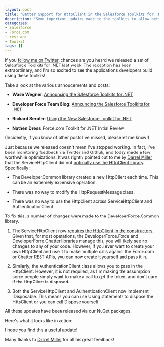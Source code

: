 ```yaml
---
layout: post
title: "Better Support for HttpClient in the Salesforce Toolkits for .NET"
description: "Some important updates made to the toolkits to allow better management of the HttpClient."
categories:
- Salesforce
- Force.com
- rest api
- Toolkit
tags: []
---
```


If you [follow me on Twitter](http://twitter.com/WadeWegner), chances are you heard we released a set of Salesforce Toolkits for .NET last week. The reception has been extraordinary, and I'm so excited to see the applications developers build using these toolkits!

Take a look at the various annoucements and posts:

- **Wade Wegner**: [Announcing the Salesforce Toolkits for .NET](http://www.wadewegner.com/2014/01/announcing-the-salesforce-toolkits-for-net/)

- **Developer Force Team Blog**: [Announcing the Salesforce Toolkits for .NET](http://blogs.developerforce.com/developer-relations/2014/01/announcing-the-salesforce-toolkits-for-net.html)

- **Richard Seroter**: [Using the New Salesforce Toolkit for .NET](http://seroter.wordpress.com/2014/01/16/using-the-new-salesforce-toolkit-for-net/)

- **Nathen Dress**: [Force.com Toolkit for .NET Initial Review](http://blog.sonomapartners.com/2014/01/forcecom-toolkit-for-net-initial-review.html)

(Incidently, if you know of other posts I've missed, please let me know!)

Just because we released doesn't mean I've stopped working. In fact, I've been monitoring feedback via Twitter and Github, and today made a few worthwhile optimizations. It was rightly pointed out to me by [Darrel Miller](https://twitter.com/darrel_miller) that the <span class="inline-code">ServiceHttpClient</span> did not [optimally use the HttpClient library](https://twitter.com/darrel_miller/status/420685723243536384). Specifically:

- The <span class="inline-code">Developer.Common</span> library created a new <span class="inline-code">HttpClient</span> each time. This can be an extremely expensive operation.

- There was no way to modify the <span class="inline-code">HttpRequestMessage</span> class.

- There was no way to use the <span class="inline-code">HttpClient</span> across <span class="inline-code">ServiceHttpClient</span> and <span class="inline-code">AuthenticationClient</span>.

To fix this, a number of changes were made to the <span class="inline-code">DeveloperForce.Common</span> library.

1. The <span class="inline-code">ServiceHttpClient</span> now [requires the HttpClient in the constructors](https://github.com/developerforce/Common-Libraries-for-NET/blob/master/src/CommonLibrariesForNET/ServiceHttpClient.cs#L20). Given that, for most operations, the <span class="inline-code">DeveloperForce.Force</span> and <span class="inline-code">DeveloperForce.Chatter</span> libraries manage this, you will likely see no changes to any of your code. However, if you ever want to create your own <span class="inline-code">HttpClient</span> and use it to make multiple calls against the Force.com or Chatter REST APIs, you can now create it yourself and pass it in.

2. Similarly, the <span class="inline-code">AuthenticationClient</span> class allows you to pass in the <span class="inline-code">HttpClient</span>. However, it is not required, as I'm making the assumption some people simply want to make a call to get the token, and don't care if the <span class="inline-code">HttpClient</span> is disposed.

3. Both the <span class="inline-code">ServiceHttpClient</span> and <span class="inline-code">AuthenticationClient</span> now implement <span class="inline-code">IDisposable</span>. This means you can use <span class="inline-code">Using</span> statements to dispose the <span class="inline-code">HttpClient</span> or you can call <span class="inline-code">Dispose</span> yourself.

All these updates have been released via our NuGet packages.

Here's what it looks like in action:

<script src="https://gist.github.com/wadewegner/62cbfebce913a4e66fa0.js"></script>

I hope you find this a useful update!

Many thanks to [Darrel Miller](https://twitter.com/darrel_miller) for all his great feedback!